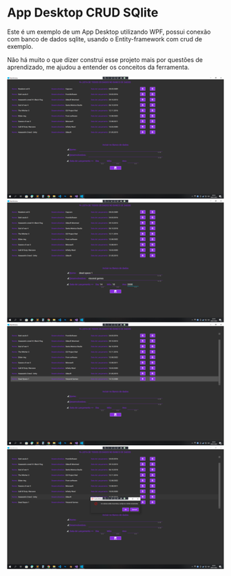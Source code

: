 # App Desktop CRUD SQlite

Este é um exemplo de um App Desktop utilizando WPF, possui conexão com banco de dados sqlite, usando o Entity-framework com crud de exemplo.

Não há muito o que dizer construi esse projeto mais por questões de aprendizado, me ajudou a entender os conceitos da ferramenta.

![](Intro/show.png)
![](Intro/form.png)
![](Intro/include.png)
![](Intro/message.png)